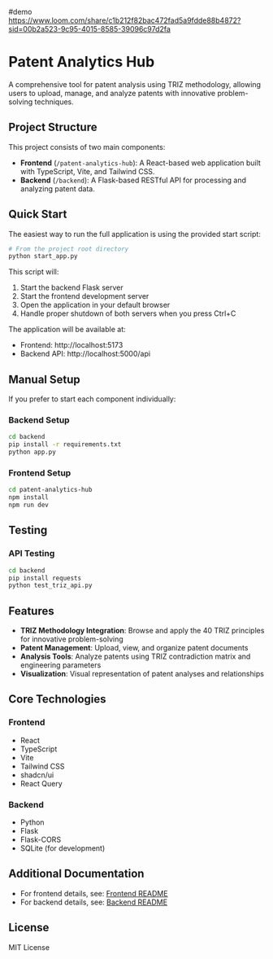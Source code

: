 #demo
https://www.loom.com/share/c1b212f82bac472fad5a9fdde88b4872?sid=00b2a523-9c95-4015-8585-39096c97d2fa

# Patent Analytics Hub


A comprehensive tool for patent analysis using TRIZ methodology, allowing users to upload, manage, and analyze patents with innovative problem-solving techniques.

## Project Structure

This project consists of two main components:

- **Frontend** (`/patent-analytics-hub`): A React-based web application built with TypeScript, Vite, and Tailwind CSS.
- **Backend** (`/backend`): A Flask-based RESTful API for processing and analyzing patent data.

## Quick Start

The easiest way to run the full application is using the provided start script:

```bash
# From the project root directory
python start_app.py
```

This script will:
1. Start the backend Flask server
2. Start the frontend development server
3. Open the application in your default browser
4. Handle proper shutdown of both servers when you press Ctrl+C

The application will be available at:
- Frontend: http://localhost:5173
- Backend API: http://localhost:5000/api

## Manual Setup

If you prefer to start each component individually:

### Backend Setup

```bash
cd backend
pip install -r requirements.txt
python app.py
```

### Frontend Setup

```bash
cd patent-analytics-hub
npm install
npm run dev
```

## Testing

### API Testing

```bash
cd backend
pip install requests
python test_triz_api.py
```

## Features

- **TRIZ Methodology Integration**: Browse and apply the 40 TRIZ principles for innovative problem-solving
- **Patent Management**: Upload, view, and organize patent documents
- **Analysis Tools**: Analyze patents using TRIZ contradiction matrix and engineering parameters
- **Visualization**: Visual representation of patent analyses and relationships

## Core Technologies

### Frontend
- React
- TypeScript
- Vite
- Tailwind CSS
- shadcn/ui
- React Query

### Backend
- Python
- Flask
- Flask-CORS
- SQLite (for development)

## Additional Documentation

- For frontend details, see: [Frontend README](patent-analytics-hub/README.md)
- For backend details, see: [Backend README](backend/README.md)

## License

MIT License 
